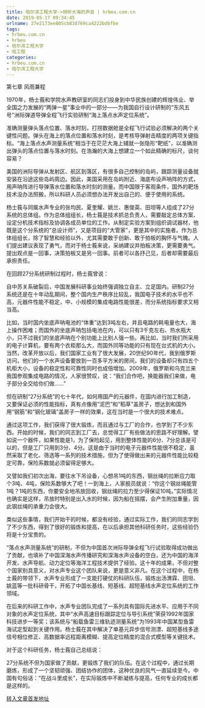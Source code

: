```yaml
---
title: 哈尔滨工程大学->倾听大海的声音 | hrbeu.com.cn
date: 2019-05-17 09:34:45
urlname: 27e2173ee805cb83d769ca4222bdbfbe
tags: 
- hrbeu.com.cn
- hrbeu
- 哈尔滨工程大学
- 哈工程
categories:
- hrbeu.com.cn
- 哈尔滨工程大学
---
```



第七章 风雨兼程

1970年，杨士莪和学院水声教研室的同志们投身到中华民族创建的辉煌伟业、举全国之力发展的“两弹一星”事业中的一部分——为我国自行设计研制的“东风五号”洲际弹道导弹全程飞行实验研制“海上落点水声定位系统”。

准确测量弹头落点位置、落水时刻，打捞数据舱是全程飞行试验必须解决的两个关键性问题。弹头在海上的落点位置和落水时刻，是考核导弹射击精度的两项关键指标。“海上落点水声测量系统”相当于在茫茫大海上铺就一张隐形“靶纸”，以准确测出弹头的落点位置与落水时刻。在浩瀚的大海上想建立一个如此精确的标尺，谈何容易？

美国的洲际导弹从发射区、航区到落区，有很多自己控制的岛屿，跟踪测量设备就安装在沿途这些岛屿周边。因此，美国采用在岛屿附近、海底布设声呐阵的方式，用声呐阵进行导弹落水位置和落水时刻的测量。而中国限于客观条件，国外的靶场技术没办法照搬，所以科研人员必须想办法开发出自己的、便于使用的系统。

杨士莪与同属水声专业的张均民、夏奎耀、姚兰、惠俊英、田坦等人组成了27分系统的总体组。作为总体组组长，杨士莪是技术抓总负责人，需要敲定总体方案、设定分机技术指标及协调各成员单位的工作。从制定实验方案到组织调试器材，他既是这个分系统的“总设计师”，又是项目的“大管家”，更是其中的实施者。作为总体组组长，除了智慧和经验以外，尤其需要敢于创新、敢于拍板的胸怀与气魄。人们提出建议表现了勇气，而对于杨士莪来说，采纳建议并拍板决策，更需要勇气。提出观点是一回事，决策拍板又是另一回事。前者可以各抒己见，后者却需要最后承担责任。

在回顾27分系统研制过程时，杨士莪曾说：

自中苏关系破裂后，中国发展科研事业始终强调独立自主、立足国内。研制27分系统还是在十年动乱期间，整个国内生产秩序比较乱，我国电子技术的水平也不高，元器件性能不稳定，中、小规模的集成电路性能很差，而分系统指标要求又相当高。

比如，当时国内坐底声呐电池的“体重”达到3吨左右，并且电路的耗电量也大，海上操作困难；而国外的坐底声呐包括电池在内，可以只有3千克左右、热水瓶大小，只不过我们的坐底声呐在个别功能上比别人强一些。再比如，当时我们所采用的电子计算机，要有两个衣柜那么大，而国外同等功能的只有现在台式机的大小。当然，改革开放以后，我们国家工业有了很大发展，20世纪90年代，我到俄罗斯访问，他们的一个水声设备要放到一百多平方米的房间，我们的设备却只有四五个机柜大小，设备的稳定性和可靠性同时也成倍增加。2009年，俄罗斯和乌克兰来我国参观集成电路的情况，人家很赞叹，说：“我们合作吧，换能器我们来做，电子部分全交给你们做……”

但在研制“27分系统”的七十年代，如何用国产的元器件，在国内进行加工制造，又要保证必须的性能指标，真有点像用“泥巴”和“稻草”盖房子，想达到和国外用“钢筋”和“钢化玻璃”盖房子一样的效果，这在当时是一个很大的技术难点。

通过这项工作，我们获得了很大锻炼，而且通过与工厂的合作，也学到了不少东西。开始的时候，我们的同志到工厂去，总觉得工厂有些做法的思路不好理解。譬如说一个器件，如果性能是1，为了保险起见，用到整体性能的6分、7分总该是可以的，但是工厂只用到3分、4分。这是由于当时的电子元器件性能很不稳定，虽然采取了老化、筛选等一系列的技术措施，但为了使得做出来的元器件性能比较稳定可靠，保险系数就必须留得足够大。

又譬如我们初次出海，要往水下吊设备，心想吊1吨的东西，钢丝绳的拉断应力取个3吨、4吨，保险系数够大了吧！一到海上，人家舰员就说：“你这个钢丝绳能管1吨？1吨的东西，你要安全地吊放回收，钢丝绳的拉力至少得保证10吨。”实际情况也确实是这样，吊放时特别是出入水的时候，因为船在摇摆，会产生附加重量，因此钢丝绳的承重力会很大。

类似这些事情，我们开始干的时候，都没有经验，通过实际工作，我们的同志学到了不少东西，得到了很好的锻炼和提高，在以后承担其他科研任务时，这些经验仍将是十分宝贵的。

“落点水声测量系统”的研制，不但为中国首次洲际导弹全程飞行试验取得成功做出了贡献，也填补了中国深海水声传播研究和深海水声设备的空白，还为中国的海洋开发、水声导航、动力定位等海洋工程技术提供了经验。这十年的成果，不但对整个国家别具意义，对水声专业这个团队来说，更是意义非凡。在这个过程中，在杨士莪的带领下，水声专业形成了一支能打硬仗的科研队伍，锻炼出汤渭霖、田坦、姚蓝等一批科研骨干，开拓了中国长基线、短基线、超短基线水声定位系统的工作领域。

在后来的科研工作中，水声专业团队完成了一系列具有国际先进水平、应用于不同对象的水声定位系统，其中“水声高速目标跟踪定位与导引系统”荣获1992年国家科技进步一等奖；该系统与“船载鱼雷三维轨迹测量系统”为1993年中国某型鱼雷海试定型起到关键作用。杨士莪在其中解决了单基元异步信号测漂、超短基线多途信号相位修正、高数据率远程距离模糊、提高定位精度的混合式模型等关键技术。

对于这个科研任务，杨士莪自己总结说：

27分系统不但为国家做了贡献，更锻炼了我们的队伍。在这个过程中，通过长期磨炼，形成了一个坚韧顽强、团结协作的团体，这种优良的风气一直延续至今。中国有句俗话：“在战斗里成长”，在实际锻炼中不断凝练与提高，任何专业的成长都是这样的。





[转入文章首发地址](http://gongxue.cn/news/2019/201905/news_195462.html)